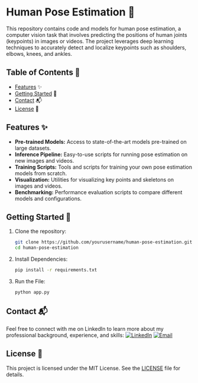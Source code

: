 # Human Pose Estimation 🕺

This repository contains code and models for human pose estimation, a computer vision task that involves predicting the positions of human joints (keypoints) in images or videos. The project leverages deep learning techniques to accurately detect and localize keypoints such as shoulders, elbows, knees, and ankles.

## Table of Contents 📑
- [Features](#features) ✨
- [Getting Started](#getting-started) 🚀
- [Contact](#contact) 📬
- [License](#license) 📜

## Features ✨
- **Pre-trained Models:** Access to state-of-the-art models pre-trained on large datasets.
- **Inference Pipeline:** Easy-to-use scripts for running pose estimation on new images and videos.
- **Training Scripts:** Tools and scripts for training your own pose estimation models from scratch.
- **Visualization:** Utilities for visualizing key points and skeletons on images and videos.
- **Benchmarking:** Performance evaluation scripts to compare different models and configurations.

## Getting Started 🚀
1. Clone the repository:
    ```sh
    git clone https://github.com/yourusername/human-pose-estimation.git
    cd human-pose-estimation
    ```

2. Install Dependencies:
    ```sh
    pip install -r requirements.txt
    ```

3. Run the File:
    ```sh
    python app.py
    ```

## Contact 📬
Feel free to connect with me on LinkedIn to learn more about my professional background, experience, and skills:
[![LinkedIn](https://img.shields.io/badge/LinkedIn-0077B5?style=flat-square&logo=linkedin&logoColor=white)](https://www.linkedin.com/in/syed-muqtasid-ali-91a0a623a/)
[![Email](https://img.shields.io/badge/Email-D14836?style=flat-square&logo=gmail&logoColor=white)](mailto:muqtasid5266@gmail.com)


## License 📜
This project is licensed under the MIT License. See the [LICENSE](LICENSE) file for details.
